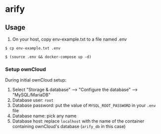 # arify

## Usage

1. On your host, copy env-example.txt to a file named .env 

```
$ cp env-example.txt .env
```

```
$ (source .env && docker-compose up -d)
```


### Setup ownCloud

During initial ownCloud setup:

1. Select "Storage & database" --> "Configure the database" --> "MySQL/MariaDB"  
1. Database user: `root`
1. Database password: put the value of `MYSQL_ROOT_PASSWORD` in your `.env` file
1. Database name: pick any name
1. Database host: replace `localhost` with the name of the container containing ownCloud's database (`arify_db` in this case) 
